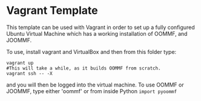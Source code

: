 # Vagrant Template

This template can be used with Vagrant in order to set up a fully configured Ubuntu Virtual Machine which has a working installation of OOMMF, and JOOMMF.

To use, install vagrant and VirtualBox and then from this folder type:

    vagrant up
    #This will take a while, as it builds OOMMF from scratch.
    vagrant ssh -- -X

and you will then be logged into the virtual machine. To use OOMMF or JOOMMF, type either 'oommf' or from inside Python
   `import pyoommf`
    
    
